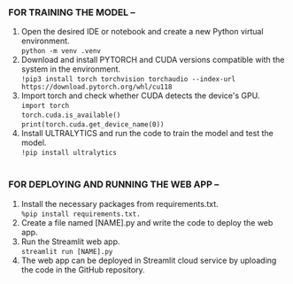 ### FOR TRAINING THE MODEL –
1. Open the desired IDE or notebook and create a new Python virtual environment.<br>`python -m venv .venv`
2. Download and install PYTORCH and CUDA versions compatible with the system in the environment.<br>`!pip3 install torch torchvision torchaudio --index-url
https://download.pytorch.org/whl/cu118`<br>
3. Import torch and check whether CUDA detects the device's GPU.<br>`import torch`<br>`torch.cuda.is_available()`<br>`print(torch.cuda.get_device_name(0))`<br>
4. Install ULTRALYTICS and run the code to train the model and test the model.<br>`!pip install ultralytics`<br><br>

### FOR DEPLOYING AND RUNNING THE WEB APP –
1. Install the necessary packages from requirements.txt.<br> `%pip install requirements.txt.`
2. Create a file named [NAME].py and write the code to deploy the web app.<br>
3. Run the Streamlit web app.<br>`streamlit run [NAME].py`
4. The web app can be deployed in Streamlit cloud service by uploading the code in the GitHub 
repository.
